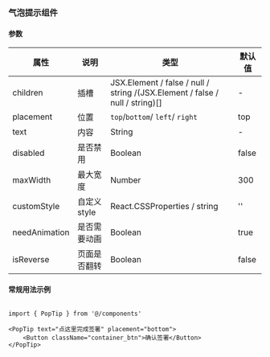### 气泡提示组件


#### 参数

|属性|说明|类型|默认值|
|--|--|--|--|
|children|插槽|JSX.Element / false / null / string /(JSX.Element / false / null / string)[]|-|
|placement|位置|`top`/`bottom`/ `left`/ `right`|top|
|text|内容|String|-|
|disabled|是否禁用|Boolean|false|
|maxWidth|最大宽度|Number|300|
|customStyle|自定义style|React.CSSProperties / string|''|
|needAnimation|是否需要动画|Boolean|true|
|isReverse|页面是否翻转|Boolean|false|


#### 常规用法示例

```

import { PopTip } from '@/components'

<PopTip text="点这里完成签署" placement="bottom">
    <Button className="container_btn">确认签署</Button>
</PopTip>
```